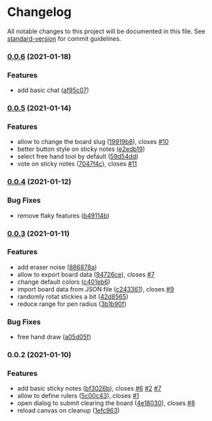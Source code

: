 # Changelog

All notable changes to this project will be documented in this file. See [standard-version](https://github.com/conventional-changelog/standard-version) for commit guidelines.

### [0.0.6](https://github.com/d-koppenhagen/retro-board/compare/v0.0.5...v0.0.6) (2021-01-18)


### Features

* add basic chat ([af95c07](https://github.com/d-koppenhagen/retro-board/commit/af95c07f8eeae27311622ea55b726bd6764e4d2b))

### [0.0.5](https://github.com/d-koppenhagen/retro-board/compare/v0.0.4...v0.0.5) (2021-01-14)


### Features

* allow to change the board slug ([19919b8](https://github.com/d-koppenhagen/retro-board/commit/19919b81635b7c03bf688f53147946a206b34bbd)), closes [#10](https://github.com/d-koppenhagen/retro-board/issues/10)
* better button style on sticky notes ([e2edb19](https://github.com/d-koppenhagen/retro-board/commit/e2edb19bcba79598e831483f8124152561f9bb71))
* select free hand tool by default ([59d54dd](https://github.com/d-koppenhagen/retro-board/commit/59d54dd476558af24b131d4cd2498c650c57995d))
* vote on sticky notes ([7047f4c](https://github.com/d-koppenhagen/retro-board/commit/7047f4c3a0da58be54dd6e9231b45cded3027819)), closes [#11](https://github.com/d-koppenhagen/retro-board/issues/11)

### [0.0.4](https://github.com/d-koppenhagen/retro-board/compare/v0.0.3...v0.0.4) (2021-01-12)


### Bug Fixes

* remove flaky features ([b49114b](https://github.com/d-koppenhagen/retro-board/commit/b49114b9c54fafc09c68f098b81843e1b272dd15))

### [0.0.3](https://github.com/d-koppenhagen/retro-board/compare/v0.0.2...v0.0.3) (2021-01-11)


### Features

* add eraser noise ([886878a](https://github.com/d-koppenhagen/retro-board/commit/886878ab5715bf7d090e89c3341e881174c9f614))
* allow to export board data ([94726ce](https://github.com/d-koppenhagen/retro-board/commit/94726cee224781c9adba47dea04daf01cd968121)), closes [#7](https://github.com/d-koppenhagen/retro-board/issues/7)
* change default colors ([c401eb6](https://github.com/d-koppenhagen/retro-board/commit/c401eb69bbd42b6470fe4bd244cf0ac5a5b23c26))
* import board data from JSON file ([c243361](https://github.com/d-koppenhagen/retro-board/commit/c243361c6e3ba8282166185b72e34b0051c2ec63)), closes [#9](https://github.com/d-koppenhagen/retro-board/issues/9)
* randomly rotat stickies a bit ([42d8565](https://github.com/d-koppenhagen/retro-board/commit/42d85657eb9a43669dd594f8bf7fc0ee86025035))
* reduce range for pen radius ([3b1b90f](https://github.com/d-koppenhagen/retro-board/commit/3b1b90f446e3f3f4bf570ff318c1bd3b06e5f7cb))


### Bug Fixes

* free hand draw ([a05d05f](https://github.com/d-koppenhagen/retro-board/commit/a05d05fe63c8d8361558cdf9e7999fda20a3fdea))

### 0.0.2 (2021-01-10)


### Features

* add basic sticky notes ([bf3026b](https://github.com/d-koppenhagen/retro-board/commit/bf3026bffbc0f0b5f06e983b9c3eeb49d2f10964)), closes [#6](https://github.com/d-koppenhagen/retro-board/issues/6) [#2](https://github.com/d-koppenhagen/retro-board/issues/2) [#7](https://github.com/d-koppenhagen/retro-board/issues/7)
* allow to define rulers ([5c00c43](https://github.com/d-koppenhagen/retro-board/commit/5c00c4397885ab6e61d0735da1645da29a166174)), closes [#1](https://github.com/d-koppenhagen/retro-board/issues/1)
* open dialog to submit clearing the board ([4e18030](https://github.com/d-koppenhagen/retro-board/commit/4e1803082862f3ac99553ebbd23ab7b73eee0b21)), closes [#8](https://github.com/d-koppenhagen/retro-board/issues/8)
* reload canvas on cleanup ([1efc963](https://github.com/d-koppenhagen/retro-board/commit/1efc9632ab2d29a4e669fc5e1554fc00061bac39))
